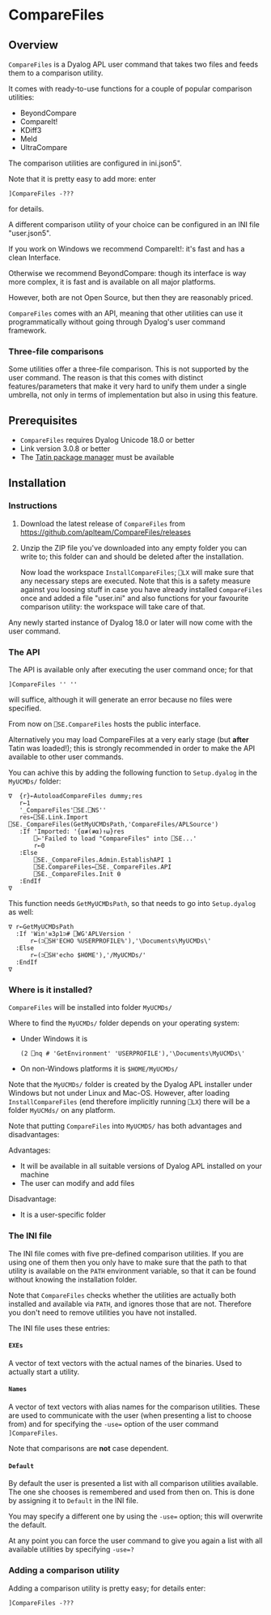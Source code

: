# CompareFiles


## Overview

`CompareFiles` is a Dyalog APL user command that takes two files and feeds them to a comparison utility.

It comes with ready-to-use functions for a couple of popular comparison utilities:

* BeyondCompare
* CompareIt!
* KDiff3
* Meld
* UltraCompare

The comparison utilities are configured in ini.json5".

Note that it is pretty easy to add more: enter

```
]CompareFiles -???
```

for details.

A different comparison utility of your choice can be configured in an INI file "user.json5".

If you work on Windows we recommend CompareIt!: it's fast and has a clean Interface.

Otherwise we recommend BeyondCompare: though its interface is way more complex, it is fast and is available on all major platforms.

However, both are not Open Source, but then they are reasonably priced.

`CompareFiles` comes with an API, meaning that other utilities can use it programmatically without going through Dyalog's user command framework.

### Three-file comparisons

Some utilities offer a three-file comparison. This is not supported by the user command. The reason is that this comes with distinct features/parameters that make it very hard to unify them under a single umbrella, not only in terms of implementation but also in using this feature.


## Prerequisites

* `CompareFiles` requires Dyalog Unicode 18.0 or better
* Link version 3.0.8 or better
* The [Tatin package manager](https://github.com/aplteam/tatin) must be available


## Installation

### Instructions

1. Download the latest release of `CompareFiles` from <https://github.com/aplteam/CompareFiles/releases>

2. Unzip the ZIP file you've downloaded into any empty folder you can write to; this folder can and should  be deleted after the installation.

   Now load the workspace `InstallCompareFiles`; `⎕LX` will make sure that any necessary steps are executed. Note that this is a safety measure against you loosing stuff in case you have already installed `CompareFiles` once and added a file "user.ini" and also functions for your favourite comparison utility: the workspace will take care of that.

Any newly started instance of Dyalog 18.0 or later will now come with the user command. 


### The API

The API is available only after executing the user command once; for that 

```
]CompareFiles '' ''
```

will suffice, although it will generate an error because no files were specified.

From now on `⎕SE.CompareFiles` hosts the public interface.

Alternatively you may load CompareFiles at a very early stage (but **after** Tatin was loaded!); this is strongly recommended in order to make the API available to other user commands.

You can achive this by adding the following function to `Setup.dyalog` in the `MyUCMDs/` folder:

```
∇  {r}←AutoloadCompareFiles dummy;res
   r←1
   '_CompareFiles'⎕SE.⎕NS''
   res←⎕SE.Link.Import ⎕SE._CompareFiles(GetMyUCMDsPath,'CompareFiles/APLSource')
   :If 'Imported: '{⍺≢(≢⍺)↑⍵}res
       ⎕←'Failed to load "CompareFiles" into ⎕SE...'
       r←0
   :Else
       ⎕SE._CompareFiles.Admin.EstablishAPI 1
       ⎕SE.CompareFiles←⎕SE._CompareFiles.API
       ⎕SE._CompareFiles.Init ⍬
   :EndIf
∇
```

This function needs `GetMyUCMDsPath`, so that needs to go into `Setup.dyalog` as well:

```
∇ r←GetMyUCMDsPath
  :If 'Win'≡3⍴1⊃# ⎕WG'APLVersion '
      r←(⊃⎕SH'ECHO %USERPROFILE%'),'\Documents\MyUCMDs\'
  :Else
      r←(⊃⎕SH'echo $HOME'),'/MyUCMDs/'
  :EndIf
∇
```


### Where is it installed?

`CompareFiles` will be installed into folder `MyUCMDs/`

Where to find the `MyUCMDs/` folder depends on your operating system:

* Under Windows it is

  ``` 
  (2 ⎕nq # 'GetEnvironment' 'USERPROFILE'),'\Documents\MyUCMDs\'
  ```

* On non-Windows platforms it is `$HOME/MyUCMDs/`

Note that the `MyUCMDs/` folder is created by the Dyalog APL installer under Windows but not under Linux and Mac-OS. However, after loading `InstallCompareFiles` (end therefore implicitly running `⎕LX`) there will be a folder `MyUCMds/` on any platform.

Note that putting `CompareFiles` into `MyUCMDS/` has both advantages and disadvantages:

Advantages:

 * It will be available in all suitable versions of Dyalog APL installed on your machine
 * The user can modify and add files

Disadvantage:

 * It is a user-specific folder


### The INI file

The INI file comes with five pre-defined comparison utilities. If you are using one of them then you only have to make sure that the  path to that utility is available on the `PATH` environment variable, so that it can be found without knowing the installation folder.

Note that `CompareFiles` checks whether the utilities are actually both installed and available via `PATH`, and ignores those that are not. Therefore you don't need to remove utilities you have not installed.

The INI file uses these entries:


#### `EXEs`

A vector of text vectors with the actual names of the binaries. Used to actually start a utility.


#### `Names`

A vector of text vectors with alias names for the comparison utilities. These are used to communicate with the user (when presenting a list to choose from) and for specifying the `-use=` option of the user command `]CompareFiles`.

Note that comparisons are **not** case dependent.

#### `Default` 

By default the user is presented a list with all comparison utilities available. The one she chooses is remembered and used from then on. This is done by assigning it to `Default` in the INI file.

You may specify a different one by using the `-use=` option; this will overwrite the default.

At any point you can force the user command to give you again a list with all available utilities by specifying `-use=?`


### Adding a comparison utility

Adding a comparison utility is pretty easy; for details enter:

```
]CompareFiles -???
```